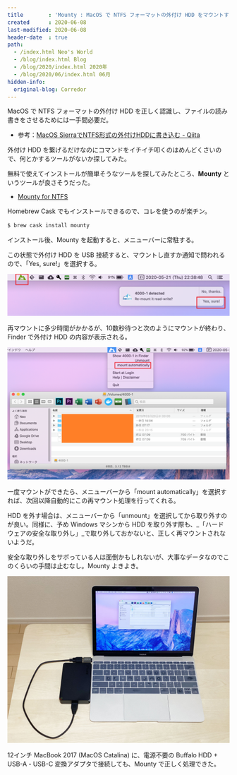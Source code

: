 ```yaml
---
title        : 'Mounty : MacOS で NTFS フォーマットの外付け HDD をマウントする'
created      : 2020-06-08
last-modified: 2020-06-08
header-date  : true
path:
  - /index.html Neo's World
  - /blog/index.html Blog
  - /blog/2020/index.html 2020年
  - /blog/2020/06/index.html 06月
hidden-info:
  original-blog: Corredor
---
```


MacOS で NTFS フォーマットの外付け HDD を正しく認識し、ファイルの読み書きをさせるためには一手間必要だ。

- 参考：[MacOS SierraでNTFS形式の外付けHDDに書き込む - Qiita](https://qiita.com/amaebi/items/25471c4b494a252dfbde)

外付け HDD を繋げるだけなのにコマンドをイチイチ叩くのはめんどくさいので、何とかするツールがないか探してみた。

無料で使えてインストールが簡単そうなツールを探してみたところ、__Mounty__ というツールが良さそうだった。

- [Mounty for NTFS](https://mounty.app/)

Homebrew Cask でもインストールできるので、コレを使うのが楽チン。

```bash
$ brew cask install mounty
```

インストール後、Mounty を起動すると、メニューバーに常駐する。

この状態で外付け HDD を USB 接続すると、マウントし直すか通知で問われるので、「Yes, sure!」を選択する。

![Mounty](08-02-01.png)

再マウントに多少時間がかかるが、10数秒待つと次のようにマウントが終わり、Finder で外付け HDD の内容が表示される。

![できたよ](08-02-02.png)

一度マウントができたら、メニューバーから「mount automatically」を選択すれば、次回以降自動的にこの再マウント処理を行ってくれる。

HDD を外す場合は、メニューバーから「unmount」を選択してから取り外すのが良い。同様に、予め Windows マシンから HDD を取り外す際も、_「ハードウェアの安全な取り外し」_で取り外しておかないと、正しく再マウントされないようだ。

安全な取り外しをサボっている人は面倒かもしれないが、大事なデータなのでこのくらいの手間は止むなし。Mounty よきよき。

![こんな風に](08-02-03.jpg)

12インチ MacBook 2017 (MacOS Catalina) に、電源不要の Buffalo HDD + USB-A・USB-C 変換アダプタで接続しても、Mounty で正しく処理できた。

